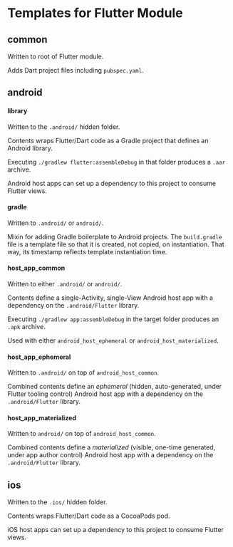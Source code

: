 # Templates for Flutter Module

## common

Written to root of Flutter module.

Adds Dart project files including `pubspec.yaml`.

## android

#### library

Written to the `.android/` hidden folder.

Contents wraps Flutter/Dart code as a Gradle project that defines an
Android library.

Executing `./gradlew flutter:assembleDebug` in that folder produces
a `.aar` archive.

Android host apps can set up a dependency to this project to consume
Flutter views.

#### gradle

Written to `.android/` or `android/`.

Mixin for adding Gradle boilerplate to Android projects. The `build.gradle`
file is a template file so that it is created, not copied, on instantiation.
That way, its timestamp reflects template instantiation time.

#### host_app_common

Written to either `.android/` or `android/`.

Contents define a single-Activity, single-View Android host app
with a dependency on the `.android/Flutter` library.

Executing `./gradlew app:assembleDebug` in the target folder produces
an `.apk` archive.

Used with either `android_host_ephemeral` or `android_host_materialized`.

#### host_app_ephemeral

Written to `.android/` on top of `android_host_common`.

Combined contents define an *ephemeral* (hidden, auto-generated,
under Flutter tooling control) Android host app with a dependency on the
`.android/Flutter` library.

#### host_app_materialized

Written to `android/` on top of `android_host_common`.

Combined contents define a *materialized* (visible, one-time generated,
under app author control) Android host app with a dependency on the
`.android/Flutter` library.

## ios

Written to the `.ios/` hidden folder.

Contents wraps Flutter/Dart code as a CocoaPods pod.

iOS host apps can set up a dependency to this project to consume
Flutter views.
